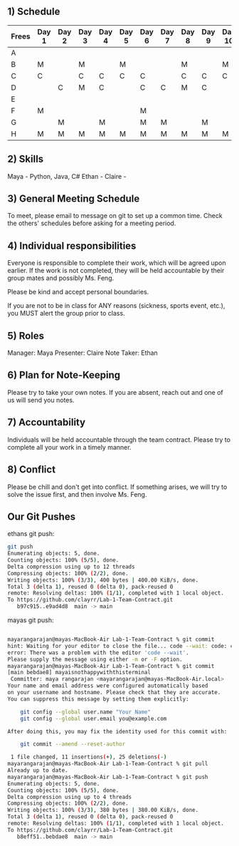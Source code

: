 ## 1) Schedule

| Frees | Day 1 | Day 2 | Day 3 | Day 4 | Day 5 | Day 6 | Day 7 | Day 8 | Day 9 | Day 10 |
|-------|-------|-------|-------|-------|-------|-------|-------|-------|-------|--------|
| A     |       |       |       |       |       |       |       |       |       |        |
| B     |   M   |       |   M   |       |   M   |       |       |   M   |       |   M    |
| C     |   C   |       | C     |  C    | C     | C     |       | C     |  C    | C      |
| D     |       |   C   | M     |  C    |       |   C   |  C    | M     | C     |        |
| E     |       |       |       |       |       |       |       |       |       |        |
| F     | M     |       |       |       |       | M     |       |       |       |        |
| G     |       | M     |       | M     |       | M     | M     |       | M     |        |
| H     | M     | M     | M     | M     | M     | M     | M     | M     | M     | M      |

## 2) Skills 
Maya - Python, Java, C#
 Ethan - 
 Claire - 

## 3) General Meeting Schedule
To meet, please email to message on git to set up a common time. Check the others' schedules before asking for a meeting period.


## 4) Individual responsibilities

Everyone is responsible to complete their work, which will be agreed upon earlier. If the work is not completed, they will be held accountable by their group mates and possibly Ms. Feng. 

Please be kind and accept personal boundaries. 

If you are not to be in class for ANY reasons (sickness, sports event, etc.), you MUST alert the group prior to class.  

## 5) Roles

Manager: Maya
Presenter: Claire
Note Taker: Ethan 

## 6) Plan for Note-Keeping

Please try to take your own notes. If you are absent, reach out and one of us will send you notes. 

## 7) Accountability

Individuals will be held accountable through the team contract. Please try to complete all your work in a timely manner. 

## 8) Conflict

Please be chill and don't get into conflict. If something arises, we will try to solve the issue first, and then involve Ms. Feng. 

## Our Git Pushes

ethans git push:

```sh
git push
Enumerating objects: 5, done.
Counting objects: 100% (5/5), done.
Delta compression using up to 12 threads
Compressing objects: 100% (2/2), done.
Writing objects: 100% (3/3), 400 bytes | 400.00 KiB/s, done.
Total 3 (delta 1), reused 0 (delta 0), pack-reused 0
remote: Resolving deltas: 100% (1/1), completed with 1 local object.
To https://github.com/clayrr/Lab-1-Team-Contract.git
   b97c915..e9ad4d8  main -> main
```

mayas git push: 

```sh

mayarangarajan@mayas-MacBook-Air Lab-1-Team-Contract % git commit
hint: Waiting for your editor to close the file... code --wait: code: command not found
error: There was a problem with the editor 'code --wait'.
Please supply the message using either -m or -F option.
mayarangarajan@mayas-MacBook-Air Lab-1-Team-Contract % git commit
[main bebdae8] mayaisnothappywiththisterminal
 Committer: maya rangarajan <mayarangarajan@mayas-MacBook-Air.local>
Your name and email address were configured automatically based
on your username and hostname. Please check that they are accurate.
You can suppress this message by setting them explicitly:

    git config --global user.name "Your Name"
    git config --global user.email you@example.com

After doing this, you may fix the identity used for this commit with:

    git commit --amend --reset-author

 1 file changed, 11 insertions(+), 25 deletions(-)
mayarangarajan@mayas-MacBook-Air Lab-1-Team-Contract % git pull 
Already up to date.
mayarangarajan@mayas-MacBook-Air Lab-1-Team-Contract % git push
Enumerating objects: 5, done.
Counting objects: 100% (5/5), done.
Delta compression using up to 4 threads
Compressing objects: 100% (2/2), done.
Writing objects: 100% (3/3), 380 bytes | 380.00 KiB/s, done.
Total 3 (delta 1), reused 0 (delta 0), pack-reused 0
remote: Resolving deltas: 100% (1/1), completed with 1 local object.
To https://github.com/clayrr/Lab-1-Team-Contract.git
   b8eff51..bebdae8  main -> main

```

